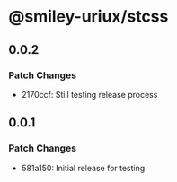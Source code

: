 # @smiley-uriux/stcss

## 0.0.2

### Patch Changes

- 2170ccf: Still testing release process

## 0.0.1

### Patch Changes

- 581a150: Initial release for testing
